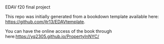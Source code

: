EDAV f20 final project

This repo was initially generated from a bookdown template available here: https://github.com/jtr13/EDAVtemplate.

You can have the online access of the book through here:https://yq2305.github.io/PropertyInNYC/
